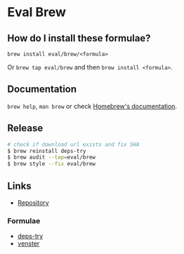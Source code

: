 # Eval Brew

## How do I install these formulae?

`brew install eval/brew/<formula>`

Or `brew tap eval/brew` and then `brew install <formula>`.

## Documentation

`brew help`, `man brew` or check [Homebrew's documentation](https://docs.brew.sh).

## Release

```bash
# check if download url exists and fix SHA
$ brew reinstall deps-try
$ brew audit --tap=eval/brew
$ brew style --fix eval/brew
```

## Links

- [Repository](https://github.com/eval/homebrew-brew)

### Formulae

- [deps-try](https://github.com/eval/homebrew-brew/blob/main/Formula/deps-try.rb)
- [venster](https://github.com/eval/homebrew-brew/blob/main/Formula/venster.rb)
